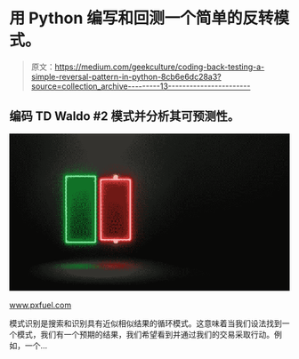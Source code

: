 # 用 Python 编写和回测一个简单的反转模式。

> 原文：<https://medium.com/geekculture/coding-back-testing-a-simple-reversal-pattern-in-python-8cb6e6dc28a3?source=collection_archive---------13----------------------->

## 编码 TD Waldo #2 模式并分析其可预测性。

![](img/d318f5f4e8f2dbcd79f1b9d8af0394d7.png)

www.pxfuel.com

模式识别是搜索和识别具有近似相似结果的循环模式。这意味着当我们设法找到一个模式，我们有一个预期的结果，我们希望看到并通过我们的交易采取行动。例如，一个…